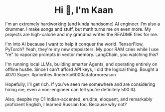 <h1 align="center">Hi 👋, I'm Kaan </h1>
<p align="center">
</p>

I'm an extremely hardworking (and kinda handsome) AI engineer. I’m also a drummer. I make songs and stuff, but math turns me on even more. My projects are high-calorie and my grandma writes the README files for me.

I'm into AI because I want to help it conquer the world. TensorFlow, PyTorch? Yeah, they're my new stepsisters. My poor RAM cries while I use "re" to vaporize prompts in vector memory. LangChain, you watching this?

I'm running local LLMs, building smarter Agents, and operating entirely on offline hustle. Since I can’t afford API keys, I did the logical thing. Bought a 4070 Super. #priorities #needrtx6000adafornoreason

Hopefully, I’ll get rich. If you’ve seen me somewhere and are considering hiring me, even a non-engineer can tell you’re definitely 500 IQ.

Also, despite my C1 Indian-accented, erudite, eloquent, and remarkably proficient English, I learned Russian too. Because why not?

